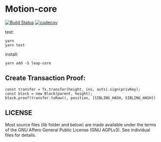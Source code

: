 # Motion-core
[![Build Status](https://travis-ci.org/leapdao/leap-core.svg?branch=master)](https://travis-ci.org/leapdao/leap-core)
[![codecov](https://codecov.io/gh/leapdao/leap-core/branch/master/graph/badge.svg)](https://codecov.io/gh/leapdao/leap-core)

test:
```
yarn
yarn test
```

install:
```
yarn add -S leap-core
```

## Create Transaction Proof:

```
const transfer = Tx.transfer(height, ins, outs).sign(privKey);
const block = new Block(parent, height);
block.proof(transfer.toRaw(), position, [SIBLING_HASH, SIBLING_HASH])
```


## LICENSE

Most source files (lib folder and below) are made available under the terms of the GNU Affero General Public License (GNU AGPLv3). See individual files for details.
